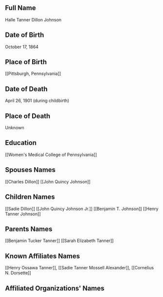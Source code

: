 ## Full Name
Halle Tanner Dillon Johnson

## Date of Birth
October 17, 1864

## Place of Birth
[[Pittsburgh, Pennsylvania]]

## Date of Death
April 26, 1901 (during childbirth)

## Place of Death
Unknown

## Education
[[Women's Medical College of Pennsylvania]]

## Spouses Names
[[Charles Dillon]]
[[John Quincy Johnson]]

## Children Names
[[Sadie Dillon]] 
[[John Quincy Johnson Jr.]]
[[Benjamin T. Johnson]]
[[Henry Tanner Johnson]]

## Parents Names
[[Benjamin Tucker Tanner]]
[[Sarah Elizabeth Tanner]]

## Known Affiliates Names
[[Henry Ossawa Tanner]], [[Sadie Tanner Mossell Alexander]], [[Cornelius N. Dorsette]]


## Affiliated Organizations' Names



